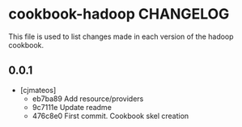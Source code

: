 cookbook-hadoop CHANGELOG
==========================

This file is used to list changes made in each version of the hadoop cookbook.

0.0.1
-----
- [cjmateos]
  - eb7ba89 Add resource/providers
  - 9c7111e Update readme
  - 476c8e0 First commit. Cookbook skel creation
